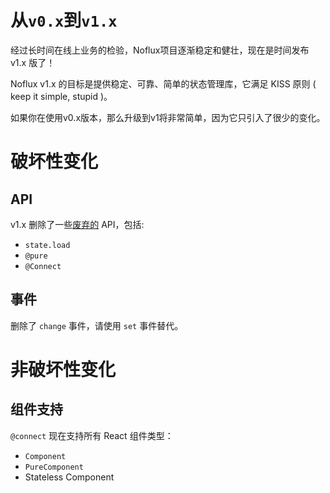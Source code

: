 # 从`v0.x`到`v1.x`

经过长时间在线上业务的检验，Noflux项目逐渐稳定和健壮，现在是时间发布 v1.x 版了！

Noflux v1.x 的目标是提供稳定、可靠、简单的状态管理库，它满足 KISS 原则 ( keep it simple, stupid )。

如果你在使用v0.x版本，那么升级到v1将非常简单，因为它只引入了很少的变化。

# 破坏性变化

## API

v1.x 删除了一些[废弃的](./from-noflux-to-v0.md#deprecated) API，包括:

* `state.load`
* `@pure`
* `@Connect`

## 事件

删除了 `change` 事件，请使用 `set` 事件替代。

# 非破坏性变化

## 组件支持

`@connect` 现在支持所有 React 组件类型：

* `Component`
* `PureComponent`
* Stateless Component

